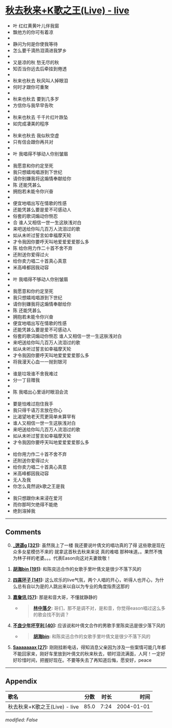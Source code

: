 # [秋去秋来+K歌之王(Live) - live](https://music.163.com/song?id=66560)

* 叶 红红黄黄叶儿伴我窗
* 飘他方的你可有着凉
* 
* 静问为何是你使我等待
* 怎么要千滴热泪滴进我梦乡
* 
* 又是凉的秋 愁无尽的秋
* 知否当你远去后牵挂到倦透
* 
* 秋来也秋去 秋风叫人掉眼泪
* 何时才跟你可重聚
* 
* 秋来也秋去 要到几多岁
* 方信你与我早早告吹
* 
* 秋来也秋去 千千片红叶跌坠
* 如完成凄美的程序
* 
* 秋来也秋去 我似秋空虚
* 只有信会跟你再共对
* 
* 叶 我唱得不够动人你别皱眉
* 
* 我愿意和你约定至死
* 我只想嬉戏唱游到下世纪
* 请你别嫌我将这煽情奉献给你
* 陈 还能凭甚么
* 拥抱若未能令你兴奋
* 
* 便宜地唱出写在情歌的性感
* 还能凭甚么要是爱不可感动人
* 俗套的歌词煽动你恻忍
* 合 谁人又相信一世一生这肤浅对白
* 来吧送给你叫几百万人流泪过的歌
* 如从未听过誓言如幸福摩天轮
* 才令我因你要呼天叫地爱爱爱爱那么多
* 陈 给你用力作二十首不舍不弃
* 还附送你爱得过火
* 给你卖力唱二十首真心真意
* 米高峰都因我动容
* 
* 叶 我唱得不够动人你别皱眉
* 
* 我愿意和你约定至死
* 我只想嬉戏唱游到下世纪
* 请你别嫌我将这煽情奉献给你
* 陈 还能凭甚么
* 拥抱若未能令你兴奋
* 便宜地唱出写在情歌的性感
* 还能凭甚么要是爱不可感动人
* 俗套的歌词煽动你恻忍 谁人又相信一世一生这肤浅对白
* 来吧送给你叫几百万人流泪过的歌
* 如从未听过誓言如幸福摩天轮
* 才令我因你要呼天叫地爱爱爱爱那么多
* 将我漫天心血一一抛到银河
* 
* 谁是垃圾谁不舍我难过
* 分一丁目赠我
* 
* 陈 我唱出心里话时眼泪会流
* 
* 要是怕难过抱住我手
* 我只得千语万言放在你心
* 比渴望地老天荒更简单未算罕有
* 谁人又相信一世一生这肤浅对白
* 来吧送给你叫几百万人流泪过的歌
* 如从未听过誓言如幸福摩天轮
* 才令我因你要呼天叫地爱爱爱爱那么多
* 
* 给你用力作二十首不舍不弃
* 还附送你爱得过火
* 给你卖力唱二十首真心真意
* 米高峰都因我动容
* 无人及我
* 你怎么竟然说k歌之王是我
* 
* 我只想跟你未来浸在爱河
* 而你那呵欠绝得不能绝
* 绝到溶掉我


---

## Comments
0. **[_逍遥g \[321\]](https://music.163.com/#/user/home?id=72229848):** 虽然我上了一楼 我还要说叶倩文的唱功真的了得 这些歌是现在众多女星模仿不来的 就拿这首秋去秋来来说 真的难唱 那种味道。。果然不愧为林子祥的老婆。。。代表Eason向这对夫妻致敬！

1. **[胡海bin \[191\]](https://music.163.com/#/user/home?id=77056045):** 和陈奕迅合作的女歌手里叶倩文是很少不落下风的

2. **[四喜环子 \[141\]](https://music.163.com/#/user/home?id=40093939):** 这么欢乐的live气氛，两个人唱的开心，听得人也开心，为什么总有自以为是的人跳出来以自以为专业的角度指责这那的

3. **[嘉詹讯 \[57\]](https://music.163.com/#/user/home?id=64244661):** 那是和音大哥，不懂就静静的
	* > **[林中落夕](https://music.163.com/#/user/home?id=65863713):** 哥们，那不是调不对，是和音，你觉得eason唱过这么多的歌会找不到调？

4. **[不良少年坏亨利 \[40\]](https://music.163.com/#/user/home?id=132857321):** 应该说和叶倩文合作的男歌手里陈奕迅是很少落下风的
	* > **[胡海bin](https://music.163.com/#/user/home?id=77056045):** 和陈奕迅合作的女歌手里叶倩文是很少不落下风的

5. **[Saaaaaaax \[27\]](https://music.163.com/#/user/home?id=308493161):** 刚刚挂断电话，得知消息父亲因为涉及一些案情可能几年都不能回家来，刚好车里放到叶倩文的秋来秋去，顿时泪流满面，人阿！一定好好珍惜时间，把握好现在。不要等失去了再知道后悔，愿安好，peace



---

## Appendix

|歌名|分数|时长|时间|
|:---|:---:|---:|---:|
|秋去秋来+K歌之王(Live) - live|85.0|7:24|2004-01-01

*modified: False*